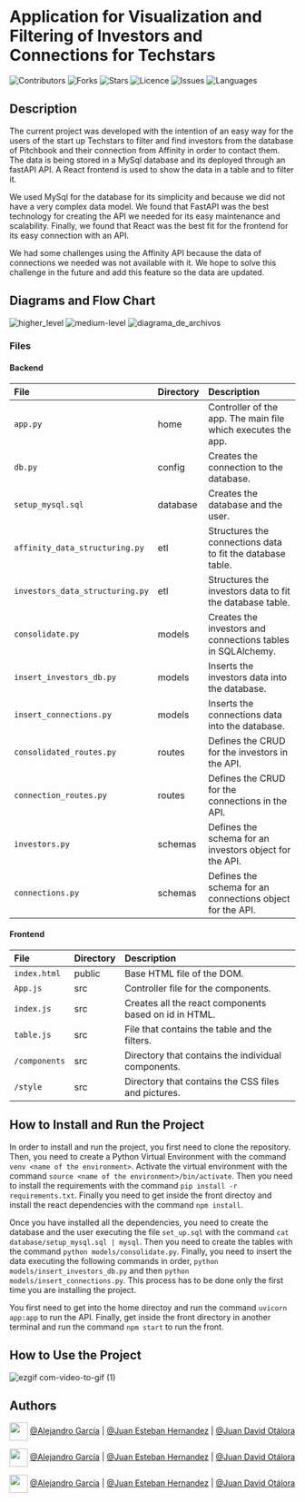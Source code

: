 # Application for Visualization and Filtering of Investors and Connections for Techstars

![Contributors](https://img.shields.io/github/contributors/capstone-project-sparck/capstone_project?style=plastic)
![Forks](https://img.shields.io/github/forks/capstone-project-sparck/capstone_project)
![Stars](https://img.shields.io/github/stars/capstone-project-sparck/capstone_project)
![Licence](https://img.shields.io/github/license/capstone-project-sparck/capstone_project)
![Issues](https://img.shields.io/github/issues/capstone-project-sparck/capstone_project)
![Languages](https://img.shields.io/github/languages/count/capstone-project-sparck/capstone_project)

## Description

The current project was developed with the intention of an easy way for the users of the start up Techstars to filter and find 
investors from the database of Pitchbook and their connection from Affinity in order to contact them. The data is being stored in a MySql database and its deployed through an fastAPI API. A React frontend is used to show the data in a table and to filter it. 

We used MySql for the database for its simplicity and because we did not have a very complex data model. We found that FastAPI was the best technology for creating the API we needed for its easy maintenance and scalability. Finally, we found that React was the best fit for the frontend for its easy connection with an API. 

We had some challenges using the Affinity API because the data of connections we needed was not available with it. We hope to solve this challenge in the future and add this feature so the data are updated. 

## Diagrams and Flow Chart

![higher_level](https://user-images.githubusercontent.com/22607461/218857148-9e2e8025-ff18-408a-b8f7-93c5c3cd9825.jpeg)
![medium-level](https://user-images.githubusercontent.com/22607461/218857302-9073a781-60f7-4f6c-88a0-07846c71f6af.jpeg)
![diagrama_de_archivos](https://user-images.githubusercontent.com/22607461/219759319-dee60c42-4da5-49e4-bd45-e5d98e29acde.jpeg)

### Files

#### Backend

| File  | Directory  | Description |
| :------ |:--------------| :---------------------|
| `app.py` | home | Controller of the app. The main file which executes the app. |
| `db.py`  | config  | Creates the connection to the database. |
| `setup_mysql.sql` | database   | Creates the database and the user. |
| `affinity_data_structuring.py` | etl | Structures the connections data to fit the database table. |
| `investors_data_structuring.py` | etl | Structures the investors data to fit the database table. |
| `consolidate.py` | models | Creates the investors and connections tables in SQLAlchemy. |
| `insert_investors_db.py` | models | Inserts the investors data into the database. |
| `insert_connections.py` | models | Inserts the connections data into the database. |
| `consolidated_routes.py` | routes  | Defines the CRUD for the investors in the API. |
| `connection_routes.py` | routes |  Defines the CRUD for the connections in the API. |
| `investors.py` | schemas  | Defines the schema for an investors object for the API. |
| `connections.py` | schemas | Defines the schema for an connections object for the API. |

#### Frontend

| File  | Directory  | Description |
| :------ |:--------------| :---------------------|
| `index.html` | public | Base HTML file of the DOM. |
| `App.js` | src | Controller file for the components. |
| `index.js` | src | Creates all the react components based on id in HTML. |
| `table.js` | src | File that contains the table and the filters. |
| `/components` | src | Directory that contains the individual components. |
| `/style` | src  | Directory that contains the CSS files and pictures. |

## How to Install and Run the Project

In order to install and run the project, you first need to clone the repository. Then, you need to create a Python Virtual Environment with the command `venv <name of the environment>`. Activate the virtual environment with the command `source <name of the environment>/bin/activate`. Then you need to install the requirements with the command `pip install -r requirements.txt`. Finally you need to get inside the front directoy and install the react dependencies with the command `npm install`.

Once you have installed all the dependencies, you need to create the database and the user executing the file `set_up.sql` with the command `cat database/setup_mysql.sql | mysql`. Then you need to create the tables with the command `python models/consolidate.py`. Finally, you need to insert the data executing the following commands in order, `python models/insert_investors_db.py` and then `python models/insert_connections.py`. This process has to be done only the first time you are installing the project.

You first need to get into the home directoy and run the command `uvicorn app:app` to run the API. Finally, get inside the front directory in another terminal and run the command `npm start` to run the front. 

## How to Use the Project

![ezgif com-video-to-gif (1)](https://user-images.githubusercontent.com/22607461/218871199-b585a3ef-2151-4596-a468-52bf5c69d68a.gif)

## Authors

<a href = 'https://www.github.com'> <img width = '32px' align= 'center' src="https://raw.githubusercontent.com/rahulbanerjee26/githubAboutMeGenerator/main/icons/github.svg"/></a> [@Alejandro García](https://github.com/alejandrodgz) | [@Juan Esteban Hernandez](https://github.com/Jehp00) | [@Juan David Otálora](https://github.com/otalorajuand)

<a href = 'https://www.twitter.com'> <img width = '32px' align= 'center' src="https://raw.githubusercontent.com/rahulbanerjee26/githubAboutMeGenerator/main/icons/twitter.svg"/></a> [@Alejandro García](https://twitter.com/dagarciaz?t=SsP1iYjxXsK7z9nBZxwSvQ&s=08) | [@Juan Esteban Hernandez](https://twitter.com/0110Juanes?t=zVQP_NQVayj4JzjPc0OdQQ&s=09) | [@Juan David Otálora](https://twitter.com/juandotalora)

<a href = 'https://www.linkedin.com'> <img width = '32px' align= 'center' src="https://raw.githubusercontent.com/rahuldkjain/github-profile-readme-generator/master/src/images/icons/Social/linked-in-alt.svg"/></a> [@Alejandro García](https://www.linkedin.com/in/daniel-garcia-aa987b233/) | [@Juan Esteban Hernandez](https://www.linkedin.com/in/juan-esteban-hernandez-pedraza-254b71234) | [@Juan David Otálora](https://www.linkedin.com/in/juan-david-ot%C3%A1lora-carrillo-7a6599172/)

